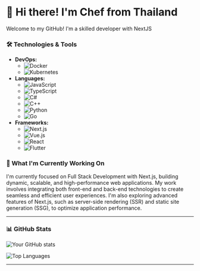 # 👋 Hi there! I'm Chef from Thailand

<style>
    .application-main {
        background-color: red;
    }
</style>

Welcome to my GitHub! I'm a skilled developer with NextJS

### 🛠️ Technologies & Tools
- **DevOps:** 
  - ![Docker](https://img.shields.io/badge/-Docker-2496ED?style=flat-square&logo=docker&logoColor=white)
  - ![Kubernetes](https://img.shields.io/badge/-Kubernetes-326CE5?style=flat-square&logo=kubernetes&logoColor=white)
- **Languages:**
  - ![JavaScript](https://img.shields.io/badge/-JavaScript-F7DF1E?style=flat-square&logo=javascript&logoColor=black)
  - ![TypeScript](https://img.shields.io/badge/-TypeScript-3178C6?style=flat-square&logo=typescript&logoColor=white)
  - ![C#](https://img.shields.io/badge/-C%23-239120?style=flat-square&logo=c-sharp&logoColor=white)
  - ![C++](https://img.shields.io/badge/-C%2B%2B-00599C?style=flat-square&logo=c%2B%2B&logoColor=white)
  - ![Python](https://img.shields.io/badge/-Python-3776AB?style=flat-square&logo=python&logoColor=white)
  - ![Go](https://img.shields.io/badge/-Go-00ADD8?style=flat-square&logo=go&logoColor=white)
- **Frameworks:**
  - ![Next.js](https://img.shields.io/badge/-Next.js-000000?style=flat-square&logo=nextdotjs&logoColor=white)
  - ![Vue.js](https://img.shields.io/badge/-Vue.js-4FC08D?style=flat-square&logo=vuedotjs&logoColor=white)
  - ![React](https://img.shields.io/badge/-React-61DAFB?style=flat-square&logo=react&logoColor=black)
  - ![Flutter](https://img.shields.io/badge/-Flutter-02569B?style=flat-square&logo=flutter&logoColor=white)


### 🌱 What I'm Currently Working On
I'm currently focused on Full Stack Development with Next.js, building dynamic, scalable, and high-performance web applications. My work involves integrating both front-end and back-end technologies to create seamless and efficient user experiences. I'm also exploring advanced features of Next.js, such as server-side rendering (SSR) and static site generation (SSG), to optimize application performance.

---

### 📊 GitHub Stats

![Your GitHub stats](https://github-readme-stats.vercel.app/api?username=TeeTimer&show_icons=true&theme=radical)

![Top Languages](https://github-readme-stats.vercel.app/api/top-langs/?username=TeeTimer&layout=compact&theme=radical)

---

